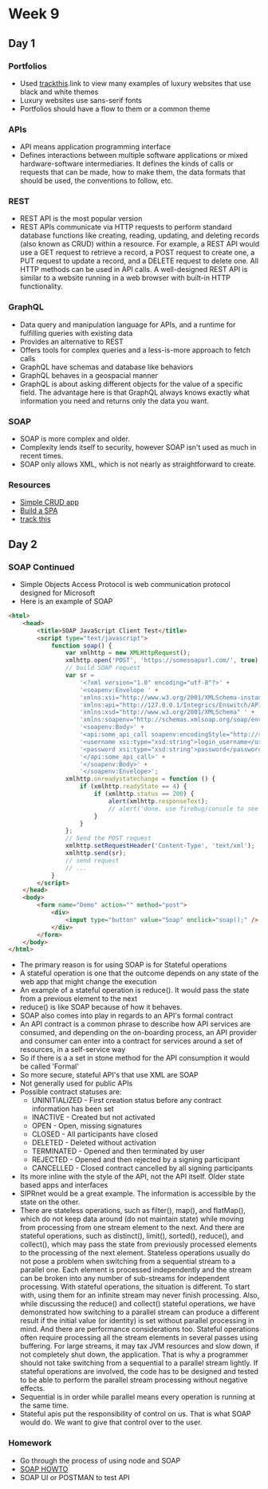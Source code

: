 # Week 9

## Day 1

### Portfolios

- Used [trackthis](https://trackthis.link/).link to view many examples of luxury websites that use black and white themes
- Luxury websites use sans-serif fonts
- Portfolios should have a flow to them or a common theme

### APIs

- API means application programming interface
- Defines interactions between multiple software applications or mixed hardware-software intermediaries. It defines the kinds of calls or requests that can be made, how to make them, the data formats that should be used, the conventions to follow, etc.

### REST

- REST API is the most popular version
- REST APIs communicate via HTTP requests to perform standard database functions like creating, reading, updating, and deleting records (also known as CRUD) within a resource. For example, a REST API would use a GET request to retrieve a record, a POST request to create one, a PUT request to update a record, and a DELETE request to delete one. All HTTP methods can be used in API calls. A well-designed REST API is similar to a website running in a web browser with built-in HTTP functionality.

### GraphQL

- Data query and manipulation language for APIs, and a runtime for fulfilling queries with existing data
- Provides an alternative to REST
- Offers tools for complex queries and a less-is-more approach to fetch calls
- GraphQL have schemas and database like behaviors
- GraphQL behaves in a geospacial manner
- GraphQL is about asking different objects for the value of a specific field. The advantage here is that GraphQL always knows exactly what information you need and returns only the data you want.

### SOAP

- SOAP is more complex and older.
- Complexity lends itself to security, however SOAP isn't used as much in recent times.
- SOAP only allows XML, which is not nearly as straightforward to create.

### Resources

- [Simple CRUD app](https://medium.com/@etiennerouzeaud/a-simple-crud-application-with-javascript-ebc82f688c59)
- [Build a SPA](https://blog.jeremylikness.com/blog/build-a-spa-site-with-vanillajs/)
- [track this](trackthis.link)

## Day 2

### SOAP Continued

- Simple Objects Access Protocol is web communication protocol designed for Microsoft
- Here is an example of SOAP

```html
<html>
	<head>
		<title>SOAP JavaScript Client Test</title>
		<script type="text/javascript">
			function soap() {
				var xmlhttp = new XMLHttpRequest();
				xmlhttp.open('POST', 'https://somesoapurl.com/', true);
				// build SOAP request
				var sr =
					'<?xml version="1.0" encoding="utf-8"?>' +
					'<soapenv:Envelope ' +
					'xmlns:xsi="http://www.w3.org/2001/XMLSchema-instance" ' +
					'xmlns:api="http://127.0.0.1/Integrics/Enswitch/API" ' +
					'xmlns:xsd="http://www.w3.org/2001/XMLSchema" ' +
					'xmlns:soapenv="http://schemas.xmlsoap.org/soap/envelope/">' +
					'<soapenv:Body>' +
					'<api:some_api_call soapenv:encodingStyle="http://schemas.xmlsoap.org/soap/encoding/">' +
					'<username xsi:type="xsd:string">login_username</username>' +
					'<password xsi:type="xsd:string">password</password>' +
					'</api:some_api_call>' +
					'</soapenv:Body>' +
					'</soapenv:Envelope>';
				xmlhttp.onreadystatechange = function () {
					if (xmlhttp.readyState == 4) {
						if (xmlhttp.status == 200) {
							alert(xmlhttp.responseText);
							// alert('done. use firebug/console to see network response');
						}
					}
				};
				// Send the POST request
				xmlhttp.setRequestHeader('Content-Type', 'text/xml');
				xmlhttp.send(sr);
				// send request
				// ...
			}
		</script>
	</head>
	<body>
		<form name="Demo" action="" method="post">
			<div>
				<input type="button" value="Soap" onclick="soap();" />
			</div>
		</form>
	</body>
</html>
```

- The primary reason is for using SOAP is for Stateful operations
- A stateful operation is one that the outcome depends on any state of the web app that might change the execution
- An example of a stateful operation is reduce(). It would pass the state from a previous element to the next
- reduce() is like SOAP because of how it behaves.
- SOAP also comes into play in regards to an API's formal contract
- An API contract is a common phrase to describe how API services are consumed, and depending on the on-boarding process, an API provider and consumer can enter into a contract for services around a set of resources, in a self-service way
- So if there is a a set in stone method for the API consumption it would be called 'Formal'
- So more secure, stateful API's that use XML are SOAP
- Not generally used for public APIs
- Possible contract statuses are:
  - UNINITIALIZED - First creation status before any contract information has been set
  - INACTIVE - Created but not activated
  - OPEN - Open, missing signatures
  - CLOSED - All participants have closed
  - DELETED - Deleted without activation
  - TERMINATED - Opened and then terminated by user
  - REJECTED - Opened and then rejected by a signing participant
  - CANCELLED - Closed contract cancelled by all signing participants
- Its more inline with the style of the API, not the API itself. Older state based apps and interfaces
- SIPRnet would be a great example. The information is accessible by the state on the other.
- There are stateless operations, such as filter(), map(), and flatMap(), which do not keep data around (do not maintain state) while moving from processing from one stream element to the next. And there are stateful operations, such as distinct(), limit(), sorted(), reduce(), and collect(), which may pass the state from previously processed elements to the processing of the next element.
  Stateless operations usually do not pose a problem when switching from a sequential stream to a parallel one. Each element is processed independently and the stream can be broken into any number of sub-streams for independent processing.
  With stateful operations, the situation is different. To start with, using them for an infinite stream may never finish processing. Also, while discussing the reduce() and collect() stateful operations, we have demonstrated how switching to a parallel stream can produce a different result if the initial value (or identity) is set without parallel processing in mind.
  And there are performance considerations too. Stateful operations often require processing all the stream elements in several passes using buffering. For large streams, it may tax JVM resources and slow down, if not completely shut down, the application.
  That is why a programmer should not take switching from a sequential to a parallel stream lightly. If stateful operations are involved, the code has to be designed and tested to be able to perform the parallel stream processing without negative effects.
- Sequential is in order while parallel means every operation is running at the same time.
- Stateful apis put the responsibility of control on us. That is what SOAP would do. We want to give that control over to the user.

### Homework

- Go through the process of using node and SOAP
- [SOAP HOWTO](https://www.brcline.com/blog/how-to-perform-soap-requests-with-node-js)
- SOAP UI or POSTMAN to test API
